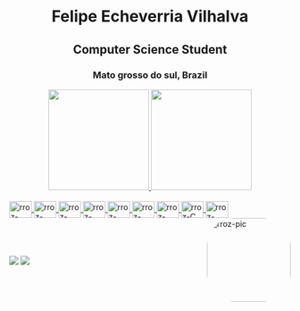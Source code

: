 <div align="center">
  <h1>Felipe Echeverria Vilhalva</h1>
  <h2>Computer Science Student </h2>
  <h3>Mato grosso do sul, Brazil</h3>     
</div>
<div align="center">
  <a href="https://github.com/rrozdoce">
  <img height="180em" src="https://github-readme-stats.vercel.app/api?username=rrozdoce&show_icons=true&theme=dracula&include_all_commits=true&count_private=true"/)>
  <img height="180em" src="https://github-readme-stats.vercel.app/api/top-langs/?username=rrozdoce&layout=compact&langs_count=7&theme=dracula"/)>
</div>
<div style="display: inline_block"> <br>
  <img align="center" alt="rroz-TypeScript" height="30" width="40" src="https://cdn.jsdelivr.net/gh/devicons/devicon/icons/typescript/typescript-original.svg">
  <img align="center" alt="rroz-javaScript" height="30" width="40" src="https://cdn.jsdelivr.net/gh/devicons/devicon/icons/javascript/javascript-original.svg">
  <img align="center" alt="rroz-VueJS" height="30" width="40" src="https://cdn.jsdelivr.net/gh/devicons/devicon/icons/vuejs/vuejs-original.svg">
  <img align="center" alt="rroz-java" height="30" width="40" src="https://cdn.jsdelivr.net/gh/devicons/devicon/icons/java/java-original-wordmark.svg">
  <img align="center" alt="rroz-HTML5" height="30" width="40" src="https://cdn.jsdelivr.net/gh/devicons/devicon/icons/html5/html5-original.svg">
  <img align="center" alt="rroz-CSS" height="30" width="40" src="https://cdn.jsdelivr.net/gh/devicons/devicon/icons/css3/css3-original.svg">
  <img align="center" alt="rroz-node" height="30" width="40" src="https://cdn.jsdelivr.net/gh/devicons/devicon/icons/nodejs/nodejs-plain-wordmark.svg">
  <img align="center" alt="rroz-C" height="30" width="40" src="https://cdn.jsdelivr.net/gh/devicons/devicon/icons/c/c-original.svg">
  <img align="center" alt="rroz-C++" height="30" width="40" src="https://raw.githubusercontent.com/isocpp/logos/64ef037049f87ac74875dbe72695e59118b52186/cpp_logo.svg">
    <img align="right" alt="rroz-pic"  height="150px" style="border-radius:50px;" src="https://media3.giphy.com/media/12J32T2Ghb2G1q/giphy.gif?cid=ecf05e47thvyq2bkz4yeaq0y22bxy0sxpyidlnml8qu7doyb&rid=giphy.gif&ct=g">
</div>
  <br>
<br>
<br>
<br>
  <div> 
  <a href="https://www.instagram.com/felipevilhalva/" target="_blank"><img src="https://img.shields.io/badge/-Instagram-%23E4405F?style=for-the-badge&logo=instagram&logoColor=white" ></a> 
  <a href="https://www.linkedin.com/in/felipe-echeverria-311a53216/" target="_blank"><img src="https://img.shields.io/badge/-LinkedIn-%230077B5?style=for-the-badge&logo=linkedin&logoColor=white" ></a> 
</div>
